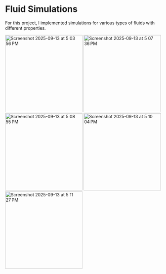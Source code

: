 # Fluid Simulations
For this project, I implemented simulations for various types of fluids with different properties.

<img height="250" alt="Screenshot 2025-09-13 at 5 03 56 PM" src="https://github.com/user-attachments/assets/d631c30e-c234-48c5-b9ad-36c674bc10bd" />
<img height="250" alt="Screenshot 2025-09-13 at 5 07 36 PM" src="https://github.com/user-attachments/assets/dc15a641-8467-40a0-b8a7-ac4e62282c41" />
<img height="250" alt="Screenshot 2025-09-13 at 5 08 55 PM" src="https://github.com/user-attachments/assets/fa3c43e0-8d00-4dd3-a8bb-8cbe3a6554eb" />

<img height="250" alt="Screenshot 2025-09-13 at 5 10 04 PM" src="https://github.com/user-attachments/assets/3d9216be-2b06-4fe7-8eb7-b4b01fabfa16" />
<img height="250" alt="Screenshot 2025-09-13 at 5 11 27 PM" src="https://github.com/user-attachments/assets/218a98de-3444-42a7-870e-c33d78ed698e" />
